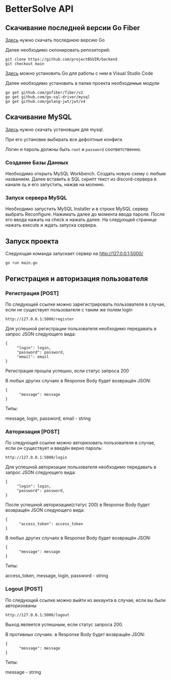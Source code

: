 # BetterSolve API

  ## Скачивание последней версии Go Fiber

  [Здесь](https://go.dev/doc/install) нужно скачать последнюю версию Go
  
  Далее необходимо склонировать репозиторий:
  ```
  git clone https://github.com/projectBSUIR/backend
  git checkout main
  ```
  
  [Здесь](https://learn.microsoft.com/ru-ru/azure/developer/go/configure-visual-studio-code) можно установить Go для работы с ним в Visual Studio Code
  
  Далее необходимо установить в папке проекта необходимые модули 
  ```
  go get github.com/gofiber/fiber/v2
  go get github.com/go-sql-driver/mysql
  go get github.com/golang-jwt/jwt/v4
  ```
  ## Скачивание MySQL
  
  [Здесь](https://dev.mysql.com/downloads/installer/) нужно скачать установщик для mysql.
  
  При его установке выбирать все дефолтные конфиги.
  
  Логин и пароль должны быть `root` и `password` соответственно.
  
  ### Создание Базы Данных
  
  Необходимо открыть MySQL Workbench. Создать новую схему с любым названием. Далее вставить в SQL скрипт текст из discord-сервера в канале `бд` и его запустить, нажав на молнию. 
  
  ### Запуск сервера MySQL
  
  Необходимо запустить MySQL Installer и в строке MySQL сервер выбрать Reconfigure. Нажимать далее до момента ввода пароля. После его ввода нажать на check и нажать далее. На следующей странице нажать execute и ждать запуска сервера. 

  ## Запуск проекта
  
  Следующая команда запускает сервер на http://127.0.0.1:5000/
  
  ```
  go run main.go
  ```

  ## Регистрация и авторизация пользователя
   ### Регистрация [POST]
    
   По следующей ссылке можно зарегистрировать пользователя в случае, если не существует пользователя с таким же полем login
   
   ```
   http://127.0.0.1:5000/register
   ```
   
   Для успешной регистрации пользователя необходимо передавать в запрос JSON следующего вида:
   
   ```
   {
        "login": login,
        "password": password,
        "email": email
   }
   ```
   
   Регистрация прошла успешно, если статус запроса 200
   
   В любых других случаях в Response Body будет возвращён JSON:
   ```
   {
         "message": message
   }
   ```
   
   Типы:
   
   message, login, password, email - string
  
   ### Авторизация [POST]
  
   По следующей ссылке можно авторизовать пользователя в случае, если он существует и введён верно пароль:
   ```
   http://127.0.0.1:5000/login
   ```
   
   Для успешной авторизации пользователя необходимо передавать в запрос JSON следующего вида:
   
   ```
   {
        "login": login,
        "password": password,
   }
   ```
   
   После успешной авторизации(статус 200) в Response Body будет возвращён JSON следующего вида:
   
   ```
   {
         "access_token": access_token
   }
   ```
   
   В любых других случаях в Response Body будет возвращён JSON:
   ```
   {
         "message": message
   }
   ```
   
   Типы:
   
   access_token, message, login, password - string
   
   ### Logout [POST]
   
   По следующей ссылке можно выйти из аккаунта в случае, если вы были авторизованы
   ```
   http://127.0.0.1:5000/logout
   ```
   
   Выход является успешным, если статус запроса 200.
   
   В противных случаях. в Response Body будет возвращён JSON:
   ```
   {
         "message": message
   }
   ```
   
   Типы:
   
   message - string
   
   
